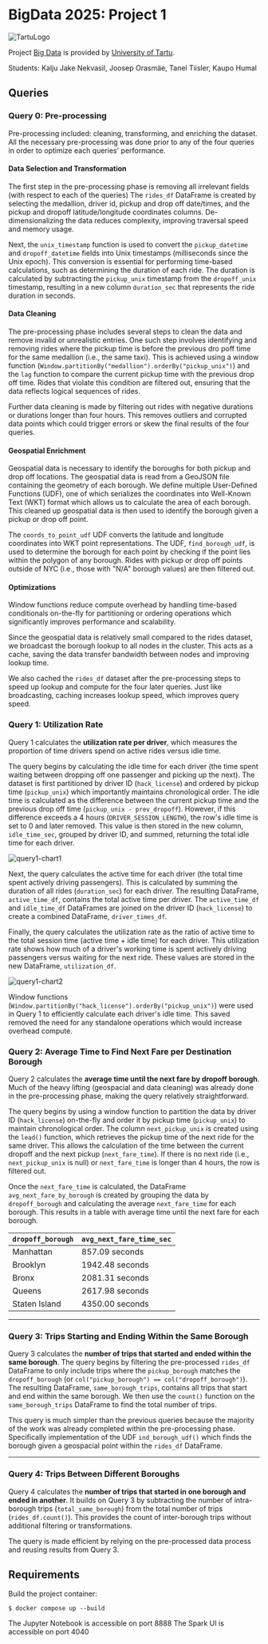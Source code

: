 
# BigData 2025: Project 1

![TartuLogo](./images/logo_ut_0.png)

Project [Big Data](https://courses.cs.ut.ee/2025/bdm/spring/Main/HomePage) is provided by [University of Tartu](https://courses.cs.ut.ee/).

Students: Kalju Jake Nekvasil, Joosep Orasmäe, Tanel Tiisler, Kaupo Humal

## Queries

### Query 0: Pre-processing

Pre-processing included: cleaning, transforming, and enriching the dataset. All the necessary pre-processing was done prior to any of the four queries in order to optimize each queries' performance.

#### Data Selection and Transformation

The first step in the pre-processing phase is removing all irrelevant fields (with respect to each of the queries) The `rides_df` DataFrame is created by selecting the medallion, driver id, pickup and drop off date/times, and the pickup and dropoff latitude/longitude coordinates columns. De-dimensionalizing the data reduces complexity, improving traversal speed and memory usage.

Next, the `unix_timestamp` function is used to convert the `pickup_datetime` and `dropoff_datetime` fields into Unix timestamps (milliseconds since the Unix epoch). This conversion is essential for performing time-based calculations, such as determining the duration of each ride. The duration is calculated by subtracting the `pickup_unix` timestamp from the `dropoff_unix` timestamp, resulting in a new column `duration_sec` that represents the ride duration in seconds.

#### Data Cleaning

The pre-processing phase includes several steps to clean the data and remove invalid or unrealistic entries. One such step involves identifying and removing rides where the pickup time is before the previous dro poff time for the same medallion (i.e., the same taxi). This is achieved using a window function (`Window.partitionBy("medallion").orderBy("pickup_unix")`) and the `lag` function to compare the current pickup time with the previous drop off time. Rides that violate this condition are filtered out, ensuring that the data reflects logical sequences of rides.

Further data cleaning is made by filtering out rides with negative durations or durations longer than four hours. This removes outliers and corrupted data points which could trigger errors or skew the final results of the four queries.

#### Geospatial Enrichment

Geospatial data is necessary to identify the boroughs for both pickup and drop off locations. The geospatial data is read from a GeoJSON file containing the geometry of each borough. We define multiple User-Defined Functions (UDF), one of which serializes the coordinates into Well-Known Text (WKT) format which allows us to calculate the area of each borough. This cleaned up geospatial data is then used to identify the borough given a pickup or drop off point.

The `coords_to_point_udf` UDF converts the latitude and longitude coordinates into WKT point representations. The UDF, `find_borough_udf`, is used to determine the borough for each point by checking if the point lies within the polygon of any borough. Rides with pickup or drop off points outside of NYC (i.e., those with "N/A" borough values) are then filtered out.

#### Optimizations

Window functions reduce compute overhead by handling time-based conditionals on-the-fly for partitioning or ordering operations which significantly improves performance and scalability.

Since the geospatial data is relatively small compared to the rides dataset, we broadcast the borough lookup to all nodes in the cluster. This acts as a cache, saving the data transfer bandwidth between nodes and improving lookup time.

We also cached the `rides_df` dataset after the pre-processing steps to speed up lookup and compute for the four later queries. Just like broadcasting, caching increases lookup speed, which improves query speed.

### Query 1: Utilization Rate

Query 1 calculates the **utilization rate per driver**, which measures the proportion of time drivers spend on active rides versus idle time.

The query begins by calculating the idle time for each driver (the time spent waiting between dropping off one passenger and picking up the next). The dataset is first partitioned by driver ID (`hack_license`) and ordered by pickup time (`pickup_unix`) which importantly maintains chronological order. The idle time is calculated as the difference between the current pickup time and the previous drop off time (`pickup_unix - prev_dropoff`). However, if this difference exceeds a 4 hours (`DRIVER_SESSION_LENGTH`), the row's idle time is set to 0 and later removed. This value is then stored in the new column, `idle_time_sec`, grouped by driver ID, and summed, returning the total idle time for each driver.

![query1-chart1](./images/driver_idle_time_chart.png)

Next, the query calculates the active time for each driver (the total time spent actively driving passengers). This is calculated by summing the duration of all rides (`duration_sec`) for each driver. The resulting DataFrame, `active_time_df`, contains the total active time per driver. The `active_time_df` and `idle_time_df` DataFrames are joined on the driver ID (`hack_license`) to create a combined DataFrame, `driver_times_df`.

Finally, the query calculates the utilization rate as the ratio of active time to the total session time (active time + idle time) for each driver. This utilization rate shows how much of a driver's working time is spent actively driving passengers versus waiting for the next ride. These values are stored in the new DataFrame, `utilization_df`.

![query1-chart2](./images/driver_utilization_rates_chart.png)

Window functions (`Window.partitionBy("hack_license").orderBy("pickup_unix")`) were used in Query 1 to efficiently calculate each driver's idle time. This saved removed the need for any standalone operations which would increase overhead compute.

### Query 2: Average Time to Find Next Fare per Destination Borough

Query 2 calculates the **average time until the next fare by dropoff borough**. Much of the heavy lifting (geospacial and data cleaning) was already done in the pre-processing phase, making the query relatively straightforward.

The query begins by using a window function to partition the data by driver ID (`hack_license`) on-the-fly and order it by pickup time (`pickup_unix`) to maintain chronological order. The column `next_pickup_unix` is created using the `lead()` function, which retrieves the pickup time of the next ride for the same driver. This allows the calculation of the time between the current dropoff and the next pickup (`next_fare_time`). If there is no next ride (i.e., `next_pickup_unix` is null) or `next_fare_time` is longer than 4 hours, the row is filtered out.

Once the `next_fare_time` is calculated, the DataFrame `avg_next_fare_by_borough` is created by grouping the data by `dropoff_borough` and calculating the average `next_fare_time` for each borough. This results in a table with average time until the next fare for each borough.

|`dropoff_borough`|`avg_next_fare_time_sec`|
|---------------|----------------------|
|      Manhattan|     857.09 seconds|
|       Brooklyn|    1942.48 seconds|
|          Bronx|    2081.31 seconds|
|         Queens|    2617.98 seconds|
|  Staten Island|    4350.00 seconds|

---

### Query 3: Trips Starting and Ending Within the Same Borough

Query 3 calculates the **number of trips that started and ended within the same borough**.
The query begins by filtering the pre-processed `rides_df` DataFrame to only include trips where the `pickup_borough` matches the `dropoff_borough` (or `col("pickup_borough") == col("dropoff_borough")`). The resulting DataFrame, `same_borough_trips`, contains all trips that start and end within the same borough. We then use the  `count()` function on the `same_borough_trips` DataFrame to find the total number of trips.

This query is much simpler than the previous queries because the majority of the work was already completed within the pre-processing phase. Specifically implementation of the UDF `ind_borough_udf()` which finds the borough given a geospacial point within the `rides_df` DataFrame.

---

### Query 4: Trips Between Different Boroughs

Query 4 calculates the **number of trips that started in one borough and ended in another**. It builds on Query 3 by subtracting the number of intra-borough trips (`total_same_borough`) from the total number of trips (`rides_df.count()`). This provides the count of inter-borough trips without additional filtering or transformations.

The query is made efficient by relying on the pre-processed data process and reusing results from Query 3.

## Requirements

Build the project container:

`$ docker compose up --build`

The Jupyter Notebook is accessible on port 8888
The Spark UI is accessible on port 4040

